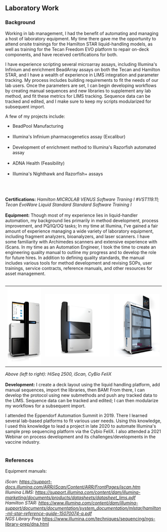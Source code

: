 ## Laboratory Work

### Background

Working in lab management, I had the benefit of automating and managing a host of laboratory equipment. My time there gave me the opportunity to attend onsite trainings for the Hamilton STAR liquid-handling models, as well as training for the Tecan Freedom EVO platform to repair on-deck components, and have received certifications for both. 

I have experience scripting several microarray assays, including Illumina's Infinium and enrichment BeadArray assays on both the Tecan and Hamilton STAR, and I have a wealth of experience in LIMS integration and parameter tracking. My process includes building requirements to fit the needs of our lab users. Once the parameters are set, I can begin developing workflows by creating manual sequences and new libraries to supplement any lab method, and fit these metrics for LIMS tracking. Sequence data can be tracked and edited, and I make sure to keep my scripts modularized for subsequent import. 

A few of my projects include:<br>
<ul>
  <li>BeadPool Manufacturing</li><br>
  <li>Illumina's Infinium pharmacogenetics assay (Excalibur)</li><br>
  <li>Development of enrichment method to Illumina's Razorfish automated assay</li><br>
  <li>ADNA Health (Feasibility)</li><br>
  <li>Illumina's Nighthawk and Razorfish+ assays</li><br>
</ul>
<br>
<br>
<b>Certifications:</b> <i>Hamilton MICROLAB VENUS Software Traning I #VST119.11; Tecan EvoWare Liquid Standard Standard Software Training I </i>
<br>
<br>
<b>Equipment:</b> Though most of my experience lies in liquid-handler automation, my background lies primarily in method development, process improvement, and PQ/IQ/OQ tasks; In my time at Illumina, I've gained a fair amount of experience managing a wide variety of laboratory equipment, including fragment analyzers, bioanalyzers, and laser scanners. I have some familiarity with Archimedes scanners and extensive experience with iScans. In my time as an Automation Engineer, I took the time to create an engineering quality manual to outline my progress and to develop the role for future hires. In addition to defining quality standards, the manual includes various tools for method development and revising SOPs, user trainings, service contracts, reference manuals, and other resources for asset management.
<br>
<br>
<table>
  <tr style="height:75%">
    <td><img src="./images/hiseq_2500.png" style="height:250px; width:220px"></td>
    <td><img src="./images/iscan.png" style="height:200px; width:425px"></td>
    <td><img src="./images/cybio.png" style="height:200px; width:300px"></td>
  </tr>
  </table>
 

<i> Above (left to right): HiSeq 2500, iScan, CyBio FeliX </i>
<br>
<br>
<b>Development:</b> I create a deck layout using the liquid handling platform, add manual sequences, import the libraries, then BAM! From there, I can develop the protocol using new submethods and push any tracked data to the LIMS. Sequence data can be tracked and edited; I can then modularize my workflows for a subsequent import.

I attended the Eppendorf Automation Summit in 2019. There I learned several lab-based platforms to fit various user needs. Using this knowledge, I used this knowledge to lead a project in late 2020 to automate Illumina's sample prep sequencing platform via the Cybio FeliX. I also attended a 2021 Webinar on process development and its challenges/developments in the vaccine industry.
<br>
<br>
### References
Equipment manuals:<br>
<br>
<i>iScan:</i> <i>https://support-docs.illumina.com/ARR/iScan/Content/ARR/FrontPages/iscan.htm</i>
<br>
<i>Illumina LIMS:</i>  <i>https://support.illumina.com/content/dam/illumina-marketing/documents/products/datasheets/datasheet_lims.pdf</i>
<br>
<i>Hamilton STAR:</i>  <i>https://www.illumina.com/content/dam/illumina-support/documents/documentation/system_documentation/mlstar/hamilton-ml-star-reference-guide-15070074-a.pdf</i>
<br>
<i>NGS Library Prep</i></i> https://www.illumina.com/techniques/sequencing/ngs-library-prep/dna.html



